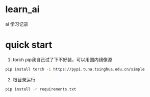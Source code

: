 # learn_ai
ai 学习记录


# quick start
1. torch pip我自己试了下不好装，可以用国内镜像源
```bash
pip install torch -i https://pypi.tuna.tsinghua.edu.cn/simple
```
2. 根目录运行
```bash
pip install -r requirements.txt
```